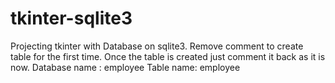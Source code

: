 # tkinter-sqlite3
Projecting tkinter with Database on sqlite3.
Remove comment to create table for the first time. 
Once the table is created just comment it back as it is now.
Database name :  employee
Table name: employee

